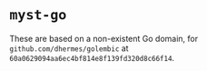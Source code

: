 # `myst-go`

These are based on a non-existent Go domain, for
`github.com/dhermes/golembic` at `60a0629094aa6ec4bf814e8f139fd320d8c66f14`.
